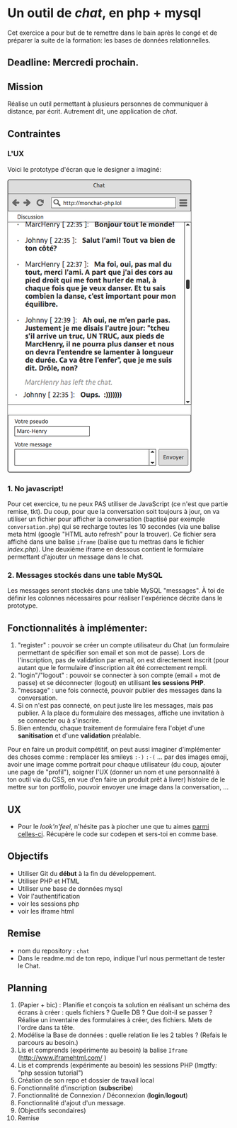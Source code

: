 # Un outil de *chat*, en php + mysql

Cet exercice a pour but de te remettre dans le bain après le congé et de préparer la suite de la formation: les bases de données relationnelles.

## Deadline: Mercredi prochain.

## Mission
Réalise un outil permettant à plusieurs personnes de communiquer à distance, par écrit.
Autrement dit, une application de *chat*.

## Contraintes 
### L'UX
Voici le prototype d'écran que le designer a imaginé:

![chat en php](phpchat.png)

### 1. No javascript!

Pour cet exercice, tu ne peux PAS utiliser de JavaScript (ce n'est que partie remise, tkt). Du coup, pour que la conversation soit toujours à jour, on va utiliser un fichier pour afficher la conversation (baptisé par exemple `conversation.php`) qui se recharge toutes les 10 secondes (via une balise meta html (google "HTML auto refresh" pour la trouver).
Ce fichier sera affiché dans une balise `iframe` (balise que tu mettras dans le fichier *index.php*). Une deuxième iframe en dessous contient le formulaire permettant d'ajouter un message dans le chat.

### 2. Messages stockés dans une table MySQL
Les messages seront stockés dans une table MySQL "messages". 
À toi de définir les colonnes nécessaires pour réaliser l'expérience décrite dans le prototype.

## Fonctionnalités à implémenter:
1. "register" : pouvoir se créer un compte utilisateur du Chat (un formulaire permettant de spécifier son email et son mot de passe). Lors de l'inscription, pas de validation par email, on est directement inscrit (pour autant que le formulaire d'inscription ait été correctement rempli.
2. "login"/"logout" : pouvoir se connecter à son compte (email + mot de passe) et se déconnecter (logout) en utilisant **les sessions PHP**.
3. "message" : une fois connecté, pouvoir publier des messages dans la conversation.
4. Si on n'est pas connecté, on peut juste lire les messages, mais pas publier. A la place du formulaire des messages, affiche une invitation à se connecter ou à s'inscrire.
5. Bien entendu, chaque traitement de formulaire fera l'objet d'une **sanitisation** et d'une **validation** préalable.

Pour en faire un produit compétitif, on peut aussi imaginer d'implémenter des choses comme : remplacer les smileys `:-)` `:-(` ... par des images emoji, avoir une image comme portrait pour chaque utilisateur (du coup, ajouter une page de "profil"), soigner l'UX (donner un nom et une personnalité à ton outil via du CSS, en vue d'en faire un produit prêt à livrer) histoire de le mettre sur ton portfolio, pouvoir envoyer une image dans la conversation, ...


## UX
- Pour le *look'n'feel*, n'hésite pas à piocher une que tu aimes [parmi celles-ci](http://www.bypeople.com/css-chat/). Récupère le code sur codepen et sers-toi en comme base.

## Objectifs
- Utiliser Git du **début** à la fin du développement.
- Utiliser PHP et HTML
- Utiliser une base de données mysql
- Voir l'authentification
- voir les sessions php
- voir les iframe html

## Remise
- nom du repository : `chat`
- Dans le readme.md de ton repo, indique l'url nous permettant de tester le Chat.

## Planning

1. (Papier + bic) : Planifie et conçois ta solution en réalisant un schéma des écrans à créer : quels fichiers ? Quelle DB ? Que doit-il se passer ? Réalise un inventaire des formulaires à créer, des fichiers. Mets de l'ordre dans ta tête.
2. Modélise la Base de données : quelle relation lie les 2 tables ? (Refais le parcours au besoin.)
2. Lis et comprends (expérimente au besoin) la balise `Iframe` (http://www.iframehtml.com/ )
3. Lis et comprends (expérimente au besoin) les sessions PHP (lmgtfy: "php session tutorial")
3. Création de son repo et dossier de travail local
4. Fonctionnalité d'inscription (**subscribe**)
5. Fonctionnalité de Connexion / Déconnexion (**login**/**logout**)
6. Fonctionnalité d'ajout d'un message.
7. (Objectifs secondaires)
8. Remise
